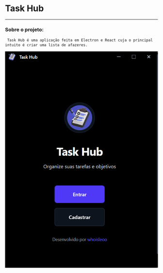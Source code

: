 # Task Hub

---

### Sobre o projeto:

````
 Task Hub é uma aplicação feita em Electron e React cuja o principal intuito é criar uma lista de afazeres.
````

<img src="example.png"></img>
